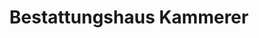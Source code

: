 ---
title: "Bestattungshaus Kammerer"
url: /kolkwitz/bestattungshaus-kammerer/
shop: Bestattungen
---